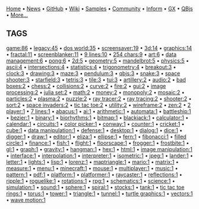 [Home](https://qb64.com) • [News](../news.md) • [GitHub](https://github.com/QB64Official/qb64) • [Wiki](https://github.com/QB64Official/qb64/wiki) • [Samples](../samples.md) • [Community](../community.md) • [Inform](../inform.md) • [GX](../gx.md) • [QBjs](../qbjs.md) • [More...](../more.md)

## TAGS

[game:86](game.md) • [legacy:45](legacy.md) • [dos world:35](dos-world.md) • [screensaver:19](screensaver.md) • [3d:14](3d.md) • [graphics:14](graphics.md) • [fractal:11](fractal.md) • [screenblanker:11](screenblanker.md) • [9 lines:10](9-lines.md) • [254 chars:9](254-chars.md) • [art:6](art.md) • [data management:6](data-management.md) • [pong:6](pong.md) • [2d:5](2d.md) • [geometry:5](geometry.md) • [mandelbrot:5](mandelbrot.md) • [physics:5](physics.md) • [ascii:4](ascii.md) • [intersections:4](intersections.md) • [statistics:4](statistics.md) • [trigonometry:4](trigonometry.md) • [breakout:3](breakout.md) • [clock:3](clock.md) • [drawing:3](drawing.md) • [maze:3](maze.md) • [pendulum:3](pendulum.md) • [qbjs:3](qbjs.md) • [snake:3](snake.md) • [space shooter:3](space-shooter.md) • [starfield:3](starfield.md) • [tetris:3](tetris.md) • [tile:3](tile.md) • [tui:3](tui.md) • [artillery:2](artillery.md) • [audio:2](audio.md) • [bad boxes:2](bad-boxes.md) • [chess:2](chess.md) • [collisions:2](collisions.md) • [curve:2](curve.md) • [fire:2](fire.md) • [gui:2](gui.md) • [image processing:2](image-processing.md) • [julia set:2](julia-set.md) • [math:2](math.md) • [money:2](money.md) • [monopoly:2](monopoly.md) • [mosaic:2](mosaic.md) • [particles:2](particles.md) • [plasma:2](plasma.md) • [puzzle:2](puzzle.md) • [ray tracer:2](ray-tracer.md) • [ray tracing:2](ray-tracing.md) • [shooter:2](shooter.md) • [sort:2](sort.md) • [space invaders:2](space-invaders.md) • [tic tac toe:2](tic-tac-toe.md) • [utility:2](utility.md) • [wireframe:2](wireframe.md) • [zen:2](zen.md) • [2 player:1](2-player.md) • [7 lines:1](7-lines.md) • [abacus:1](abacus.md) • [ai:1](ai.md) • [arithmetic:1](arithmetic.md) • [automata:1](automata.md) • [battleship:1](battleship.md) • [bezier:1](bezier.md) • [binary:1](binary.md) • [biorhythms:1](biorhythms.md) • [bitmap:1](bitmap.md) • [blackjack:1](blackjack.md) • [calculator:1](calculator.md) • [calendar:1](calendar.md) • [circuits:1](circuits.md) • [color picker:1](color-picker.md) • [conway:1](conway.md) • [counter:1](counter.md) • [cricket:1](cricket.md) • [cube:1](cube.md) • [data manipulation:1](data-manipulation.md) • [defense:1](defense.md) • [desktop:1](desktop.md) • [dialog:1](dialog.md) • [dice:1](dice.md) • [digger:1](digger.md) • [draw:1](draw.md) • [editor:1](editor.md) • [eliza:1](eliza.md) • [ellipse:1](ellipse.md) • [fern:1](fern.md) • [fibonacci:1](fibonacci.md) • [filled circle:1](filled-circle.md) • [finance:1](finance.md) • [fish:1](fish.md) • [flight:1](flight.md) • [floorscape:1](floorscape.md) • [frogger:1](frogger.md) • [frostbite:1](frostbite.md) • [gl:1](gl.md) • [graph:1](graph.md) • [gravity:1](gravity.md) • [hangman:1](hangman.md) • [hex:1](hex.md) • [html:1](html.md) • [image manipulation:1](image-manipulation.md) • [interface:1](interface.md) • [interpolation:1](interpolation.md) • [interpreter:1](interpreter.md) • [isometric:1](isometric.md) • [jpeg:1](jpeg.md) • [lander:1](lander.md) • [letter:1](letter.md) • [lights:1](lights.md) • [lisp:1](lisp.md) • [lorenz:1](lorenz.md) • [maptriangle:1](maptriangle.md) • [mario:1](mario.md) • [matrix:1](matrix.md) • [measure:1](measure.md) • [menu:1](menu.md) • [minecraft:1](minecraft.md) • [mouse:1](mouse.md) • [multiplayer:1](multiplayer.md) • [music:1](music.md) • [pattern:1](pattern.md) • [pdf:1](pdf.md) • [platform:1](platform.md) • [platformer:1](platformer.md) • [raycaster:1](raycaster.md) • [reflections:1](reflections.md) • [ripple:1](ripple.md) • [roguelike:1](roguelike.md) • [rotations:1](rotations.md) • [rpg:1](rpg.md) • [schematics:1](schematics.md) • [science:1](science.md) • [simulation:1](simulation.md) • [sound:1](sound.md) • [sphere:1](sphere.md) • [spiral:1](spiral.md) • [stocks:1](stocks.md) • [tank:1](tank.md) • [tic tac toe rings:1](tic-tac-toe-rings.md) • [torus:1](torus.md) • [tower:1](tower.md) • [triangle:1](triangle.md) • [tunnel:1](tunnel.md) • [turtle graphics:1](turtle-graphics.md) • [vectors:1](vectors.md) • [wave motion:1](wave-motion.md)